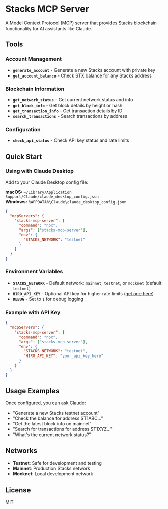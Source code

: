 # Stacks MCP Server

A Model Context Protocol (MCP) server that provides Stacks blockchain functionality for AI assistants like Claude.

## Tools

### Account Management
- **`generate_account`** - Generate a new Stacks account with private key
- **`get_account_balance`** - Check STX balance for any Stacks address

### Blockchain Information  
- **`get_network_status`** - Get current network status and info
- **`get_block_info`** - Get block details by height or hash
- **`get_transaction_info`** - Get transaction details by ID
- **`search_transactions`** - Search transactions by address

### Configuration
- **`check_api_status`** - Check API key status and rate limits

## Quick Start

### Using with Claude Desktop

Add to your Claude Desktop config file:

**macOS:** `~/Library/Application Support/Claude/claude_desktop_config.json`  
**Windows:** `%APPDATA%\Claude\claude_desktop_config.json`

```json
{
  "mcpServers": {
    "stacks-mcp-server": {
      "command": "npx",
      "args": ["stacks-mcp-server"],
      "env": {
        "STACKS_NETWORK": "testnet"
      }
    }
  }
}
```

### Environment Variables

- **`STACKS_NETWORK`** - Default network: `mainnet`, `testnet`, or `mocknet` (default: `testnet`)
- **`HIRO_API_KEY`** - Optional API key for higher rate limits ([get one here](https://www.hiro.so/))
- **`DEBUG`** - Set to `1` for debug logging

### Example with API Key

```json
{
  "mcpServers": {
    "stacks-mcp-server": {
      "command": "npx", 
      "args": ["stacks-mcp-server"],
      "env": {
        "STACKS_NETWORK": "testnet",
        "HIRO_API_KEY": "your_api_key_here"
      }
    }
  }
}
```

## Usage Examples

Once configured, you can ask Claude:

- "Generate a new Stacks testnet account"
- "Check the balance for address ST1ABC..."  
- "Get the latest block info on mainnet"
- "Search for transactions for address ST1XYZ..."
- "What's the current network status?"

## Networks

- **Testnet**: Safe for development and testing
- **Mainnet**: Production Stacks network  
- **Mocknet**: Local development network

## License

MIT
